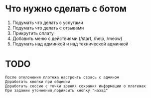# Что нужно сделать с ботом

1. Подумать что делать с услугами
2. Подумать что делать с отзывами
3. Прикрутить оплату
4. Добавить меню с действиями (/start, /help, /meow)
5. Подумать над админкой и над технической админкой

# TODO

    После отклонения платежа настроить свзясь с админом
    Доработать кнопки при общении
    Доработать сессию с точки зрения сохрания информации о платежах
    При задании уточнения,пофиксить кнопку "назад"
